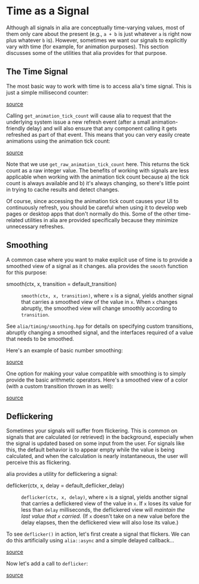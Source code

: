 Time as a Signal
================

<script>
    init_alia_demos(['time-signal', 'simple-animation',
        'number-smoothing', 'color-smoothing',
        'flickering-demo', 'deflickering-demo']);
</script>

Although all signals in alia are conceptually time-varying values, most of them
only care about the present (e.g., `a + b` is just whatever `a` is right now
plus whatever `b` is). However, sometimes we want our signals to explicitly vary
with time (for example, for animation purposes). This section discusses some of
the utilities that alia provides for that purpose.

The Time Signal
---------------

The most basic way to work with time is to access alia's time signal. This is
just a simple millisecond counter:

[source](timing.cpp ':include :fragment=time-signal')

<div class="demo-panel">
<div id="time-signal"></div>
</div>

Calling `get_animation_tick_count` will cause alia to request that the
underlying system issue a new refresh event (after a small animation-friendly
delay) and will also ensure that any component calling it gets refreshed as part
of that event. This means that you can very easily create animations using
the animation tick count:

[source](timing.cpp ':include :fragment=simple-animation')

<div class="demo-panel">
<div id="simple-animation"></div>
</div>

Note that we use `get_raw_animation_tick_count` here. This returns the tick
count as a raw integer value. The benefits of working with signals are less
applicable when working with the animation tick count because a) the tick count
is always available and b) it's always changing, so there's little point in
trying to cache results and detect changes.

Of course, since accessing the animation tick count causes your UI to
continuously refresh, you should be careful when using it to develop web pages
or desktop apps that don't normally do this. Some of the other time-related
utilities in alia are provided specifically because they minimize unnecessary
refreshes.

Smoothing
---------

A common case where you want to make explicit use of time is to provide a
smoothed view of a signal as it changes. alia provides the `smooth` function for
this purpose:

<dl>

<dt>smooth(ctx, x, transition = default_transition)</dt><dd>

`smooth(ctx, x, transition)`, where `x` is a signal, yields another signal that
carries a smoothed view of the value in `x`. When `x` changes abruptly, the
smoothed view will change smoothly according to `transition`.

</dd>

</dl>

See `alia/timing/smoothing.hpp` for details on specifying custom transitions,
abruptly changing a smoothed signal, and the interfaces required of a value
that needs to be smoothed.

Here's an example of basic number smoothing:

[source](timing.cpp ':include :fragment=number-smoothing')

<div class="demo-panel">
<div id="number-smoothing"></div>
</div>

One option for making your value compatible with smoothing is to simply provide
the basic arithmetic operators. Here's a smoothed view of a color (with a custom
transition thrown in as well):

[source](timing.cpp ':include :fragment=color-smoothing')

<div class="demo-panel">
<div id="color-smoothing"></div>
</div>

Deflickering
------------

Sometimes your signals will suffer from flickering. This is common on signals
that are calculated (or retrieved) in the background, especially when the signal
is updated based on some input from the user. For signals like this, the default
behavior is to appear empty while the value is being calculated, and when the
calculation is nearly instantaneous, the user will perceive this as flickering.

alia provides a utility for deflickering a signal:

<dl>

<dt>deflicker(ctx, x, delay = default_deflicker_delay)</dt><dd>

`deflicker(ctx, x, delay)`, where `x` is a signal, yields another signal that
carries a deflickered view of the value in `x`. If `x` loses its value for less
than `delay` milliseconds, the deflickered view will *maintain the last value
that `x` carried.* (If `x` doesn't take on a new value before the delay elapses,
then the deflickered view will also lose its value.)

</dd>

</dl>

To see `deflicker()` in action, let's first create a signal that flickers. We
can do this artificially using `alia::async` and a simple delayed callback...

[source](timing.cpp ':include :fragment=flickering')

<div class="demo-panel">
<div id="flickering-demo"></div>
</div>

Now let's add a call to `deflicker`:

[source](timing.cpp ':include :fragment=deflickering')

<div class="demo-panel">
<div id="deflickering-demo"></div>
</div>
